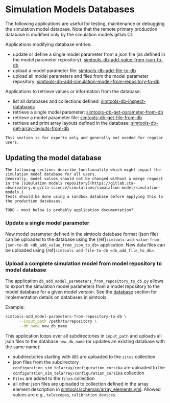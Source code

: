 
# Simulation Models Databases

The following applications are useful for testing, maintenance or debugging the simulation model database.
Note that the remote primary production database is modified only by the simulation models gitlab CI.

Applications modifying database entries:

* update or define a single model parameter from a json file (as defined in the model parameter repository): [simtools-db-add-value-from-json-to-db](db_add_value_from_json_to_db)
* upload a model parameter file: [simtools-db-add-file-to-db](db_add_file_to_db)
* upload all model parameters and files from the model parameter repository: [simtools-db-add-simulation-model-from-repository-to-db](db_add_simulation_model_from_repository_to_db)

Applications to retrieve values or information from the database:

* list all databases and collections defined: [simtools-db-inspect-databases](db_inspect_databases)
* retrieve a single model parameter: [simtools-db-get-parameter-from-db](db_get_parameter_from_db)
* retrieve a model parameter file: [simtools-db-get-file-from-db](db_get_file_from_db)
* retrieve and print array layouts defined in the database: [simtools-db-get-array-layouts-from-db](db_get_array_layouts_from_db)

```{warning}
This section is for experts only and generally not needed for regular users.
```

## Updating the model database

```{danger}
The following sections describe functionality which might impact the simulation model database for all users.
Generally, model values should not be changed without a merge request in the [simulation models repository](https://gitlab.cta-observatory.org/cta-science/simulations/simulation-model/simulation-models.)
Tests should be done using a sandbox database before applying this to the production databases.
```

```{warning}
TODO - most below is probably application documentation?
```

### Update a single model parameter

New model parameter defined in the simtools database format (json file) can be uploaded to the database using the {ref}`simtools-add-value-from-json-to-db <db_add_value_from_json_to_db>` application.
New data files can be uploaded using {ref}`simtools-add-file-to-db <db_add_file_to_db>`.

### Upload a complete simulation model from model repository to model database

The application `db_add_model_parameters_from_repository_to_db.py` allows to export the simulation model parameters from a
model repository to the model database for a given model version.
See the [database](databases.md#databases) section for implementation details on databases in simtools.

Example:

```bash
simtools-add_model-parameters-from-repository-to-db \
      --input_path /path/to/repository \
      --db_name new_db_name
```

This application loops over all subdirectories in `input_path` and uploads all json files to the database `new_db_name` (or updates an existing database with the same name):

- subdirectories starting with `OBS` are uploaded to the `sites` collection
- json files from the subdirectory `configuration_sim_telarray/configuration_corsika` are uploaded to the `configuration_sim_telarray/configuration_corsika` collection
- `Files` are added to the `files` collection
- all other json files are uploaded to collection defined in the array element description in [simtools/schemas/array_elements.yml](https://github.com/gammasim/simtools/blob/main/simtools/schemas/array_elements.yml). Allowed values are e.g., `telescopes`, `calibration_devices`.
